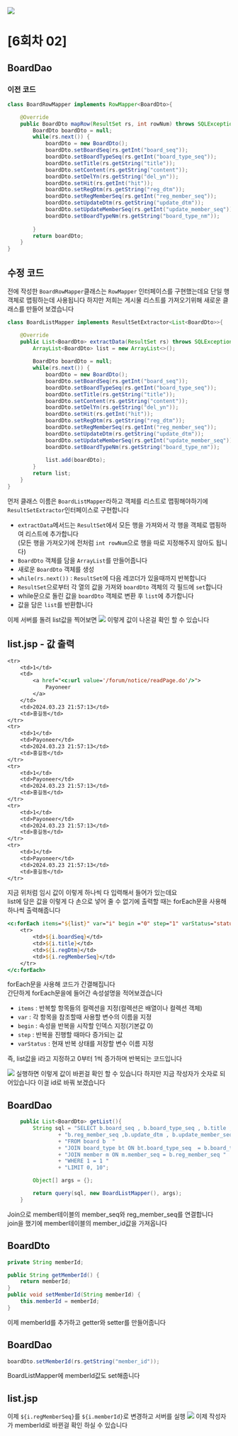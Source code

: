 ![](https://github.com/InitTester/2024-study/assets/148026641/a6070043-2a48-442d-b083-ae92d3ea2413)
# [6회차 02]
## BoardDao
### 이전 코드
```java
class BoardRowMapper implements RowMapper<BoardDto>{

    @Override
    public BoardDto mapRow(ResultSet rs, int rowNum) throws SQLException {
        BoardDto boardDto = null;
        while(rs.next()) {
            boardDto = new BoardDto();
            boardDto.setBoardSeq(rs.getInt("board_seq"));
            boardDto.setBoardTypeSeq(rs.getInt("board_type_seq"));
            boardDto.setTitle(rs.getString("title"));
            boardDto.setContent(rs.getString("content"));
            boardDto.setDelYn(rs.getString("del_yn"));
            boardDto.setHit(rs.getInt("hit"));
            boardDto.setRegDtm(rs.getString("reg_dtm"));
            boardDto.setRegMemberSeq(rs.getInt("reg_member_seq"));
            boardDto.setUpdateDtm(rs.getString("update_dtm"));
            boardDto.setUpdateMemberSeq(rs.getInt("update_member_seq"));
            boardDto.setBoardTypeNm(rs.getString("board_type_nm"));
            
        }
        return boardDto;
    }
}
```
## 수정 코드
전에 작성한 `BoardRowMapper`클래스는 `RowMapper` 인터페이스를 구현했는데요 단일 행 객체로 맵핑하는데 사용됩니다 하지만 저희는 게시물 리스트를 가져오기위해 새로운 클래스를 만들어 보겠습니다

```java
class BoardListMapper implements ResultSetExtractor<List<BoardDto>>{

    @Override
    public List<BoardDto> extractData(ResultSet rs) throws SQLException, DataAccessException {
        ArrayList<BoardDto> list = new ArrayList<>();
        
        BoardDto boardDto = null;
        while(rs.next()) {
            boardDto = new BoardDto();
            boardDto.setBoardSeq(rs.getInt("board_seq"));
            boardDto.setBoardTypeSeq(rs.getInt("board_type_seq"));
            boardDto.setTitle(rs.getString("title"));
            boardDto.setContent(rs.getString("content"));
            boardDto.setDelYn(rs.getString("del_yn"));
            boardDto.setHit(rs.getInt("hit"));
            boardDto.setRegDtm(rs.getString("reg_dtm"));
            boardDto.setRegMemberSeq(rs.getInt("reg_member_seq"));
            boardDto.setUpdateDtm(rs.getString("update_dtm"));
            boardDto.setUpdateMemberSeq(rs.getInt("update_member_seq"));
            boardDto.setBoardTypeNm(rs.getString("board_type_nm"));
            
            list.add(boardDto);
        }
        return list;
    }
} 
```
먼저 클래스 이름은 `BoardListMapper`라하고 객체를 리스트로 맵핑해야하기에 `ResultSetExtractor`인터페이스로 구현합니다    
- `extractData`메서드는 `ResultSet`에서 모든 행을 가져와서 각 행을 객체로 맵핑하여 리스트에 추가합니다   
(모든 행을 가져오기에 전처럼 `int rowNum`으로 행을 따로 지정해주지 않아도 됩니다)
- `BoardDto` 객체를 담을 `ArrayList`를 만들어줍니다
- 새로운 `BoardDto` 객체를 생성
- `while(rs.next())` : `ResultSet`에 다음 레코더가 있을때까지 반복합니다
- `ResultSet`으로부터 각 열의 값을 가져와 `boardDto` 객체의 각 필드에 `set`합니다
- while문으로 돌린 값을 `boardDto` 객체로 변환 후 `list`에 추가합니다
- 값을 담은 `list`를 반환합니다

이제 서버를 돌려 list값을 찍어보면
![](https://github.com/InitTester/2024-study/assets/148026641/a9c49ada-6711-447a-a2f1-6ffec713239a)
이렇게 값이 나온걸 확인 할 수 있습니다

## list.jsp - 값 출력

```jsp
<tr>
    <td>1</td>
    <td>
        <a href="<c:url value='/forum/notice/readPage.do'/>">
            Payoneer
        </a>
    </td>
    <td>2024.03.23 21:57:13</td>
    <td>홍길동</td>
</tr>
<tr>
    <td>1</td>
    <td>Payoneer</td>
    <td>2024.03.23 21:57:13</td>
    <td>홍길동</td>
</tr>
<tr>
    <td>1</td>
    <td>Payoneer</td>
    <td>2024.03.23 21:57:13</td>
    <td>홍길동</td>
</tr>
<tr>
    <td>1</td>
    <td>Payoneer</td>
    <td>2024.03.23 21:57:13</td>
    <td>홍길동</td>
</tr>
<tr>
    <td>1</td>
    <td>Payoneer</td>
    <td>2024.03.23 21:57:13</td>
    <td>홍길동</td>
</tr>
```
지금 위처럼 임시 값이 이렇게 하나씩 다 입력해서 들어가 있는데요    
list에 담은 값을 이렇게 다 손으로 넣어 줄 수 없기에 출력할 때는 forEach문을 사용해 하나씩 출력해줍니다
```jsp
<c:forEach items="${list}" var="i" begin ="0" step="1" varStatus="status">
    <tr>
        <td>${i.boardSeq}</td>
        <td>${i.title}</td>
        <td>${i.regDtm}</td>
        <td>${i.regMemberSeq}</td>
    </tr>
</c:forEach>
```
forEach문을 사용해 코드가 간결해집니다   
간단하게 forEach문을에 들어간 속성설명을 적어보겠습니다
- `items` : 반복할 항목들의 컬렉션을 지정(컬렉션은 배열이나 컬렉션 객체)
- `var` : 각 항목을 참조할때 사용할 변수의 이름을 지정
- `begin` : 속성을 반복을 시작할 인덱스 지정(기본값 0)
- `step` : 반복을 진행할 때마다 증가되는 값
- `varStatus` : 현재 반복 상태를 저장할 변수 이름 지정

즉, list값을 i라고 지정하고 0부터 1씩 증가하며 반복되는 코드입니다

![](https://github.com/InitTester/2024-study/assets/148026641/032832bd-3031-41e9-a17b-0c1563577eab)
실행하면 이렇게 값이 바뀐걸 확인 할 수 있습니다 하지만 지금 작성자가 숫자로 되어있습니다 이걸 id로 바꿔 보겠습니다

## BoardDao
```java
	public List<BoardDto> getList(){
		String sql = "SELECT b.board_seq , b.board_type_seq , b.title , b.content , b.hit , b.del_yn ,b.reg_dtm , "
				+ "b.reg_member_seq ,b.update_dtm , b.update_member_seq , bt.board_type_nm , m.member_id  "
				+ "FROM board b  "
				+ "JOIN board_type bt ON bt.board_type_seq  = b.board_type_seq  "
				+ "JOIN member m ON m.member_seq = b.reg_member_seq "
				+ "WHERE 1 = 1 "
				+ "LIMIT 0, 10";

		Object[] args = {};

		return query(sql, new BoardListMapper(), args);
	}
```
Join으로 member테이블의 member_seq와 reg_member_seq를 연결합니다   
join을 했기에 member테이블의 member_id값을 가져옵니다

## BoardDto
```java
private String memberId;

public String getMemberId() {
    return memberId;
}
public void setMemberId(String memberId) {
    this.memberId = memberId;
}
```
이제 memberId를 추가하고 getter와 setter를 만들어줍니다

## BoardDao
```java
boardDto.setMemberId(rs.getString("member_id"));
```
BoardListMapper에 memberId값도 set해줍니다


## list.jsp
이제 `${i.regMemberSeq}`를 `${i.memberId}`로 변경하고 서버를 실행
![](https://github.com/InitTester/2024-study/assets/148026641/a23d8b59-2c4b-4272-b292-30823e1d3047)
이제 작성자가 memberId로 바뀐걸 확인 하실 수 있습니다
